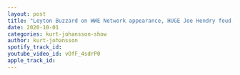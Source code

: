 ```yaml
---
layout: post
title: "Leyton Buzzard on WWE Network appearance, HUGE Joe Hendry feud, Working James Storm, & More"
date: 2020-10-01
categories: kurt-johansson-show
author: kurt-johansson
spotify_track_id: 
youtube_video_id: vOfF_4sdrP0
apple_track_id: 
---
```


